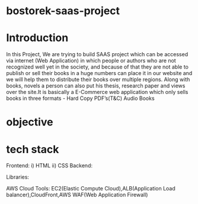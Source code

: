 # bostorek-saas-project

# Introduction
In this Project, We are trying to build SAAS project which can be accessed via internet (Web Application)  in which people or authors who are not recognized well yet in the society, and because of that they are not able to publish or sell their books in a huge numbers can place it in our website and we will help them to distribute their books over multiple regions. Along with books, novels a person can also put his thesis, research paper and views over the site.It is basically a E-Commerce web application which only sells books in three formats -
Hard Copy
PDF’s(T&C)
Audio Books
# objective 




# tech stack
Frontend:
i) HTML
ii) CSS
Backend:

Libraries:


AWS Cloud Tools:
EC2(Elastic Compute Cloud),ALB(Application Load balancer),CloudFront,AWS WAF(Web Application Firewall)


